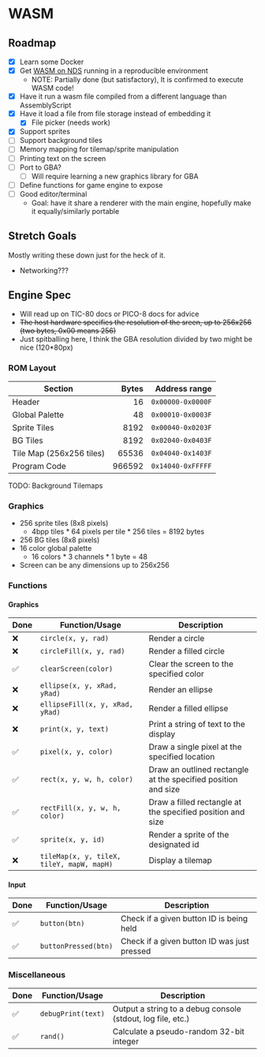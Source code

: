 
# WASM

## Roadmap

- [X] Learn some Docker
- [X] Get [WASM on NDS](https://softwayre.com/blog/2021/09/13/webassembly-on-your-nintendo-ds) running in a reproducible environment
    - NOTE: Partially done (but satisfactory), It is confirmed to execute WASM code!
- [X] Have it run a wasm file compiled from a different language than AssemblyScript
- [X] Have it load a file from file storage instead of embedding it
    - [X] File picker (needs work)
- [X] Support sprites
- [ ] Support background tiles
- [ ] Memory mapping for tilemap/sprite manipulation
- [ ] Printing text on the screen
- [ ] Port to GBA?
    - [ ] Will require learning a new graphics library for GBA
- [ ] Define functions for game engine to expose
- [ ] Good editor/terminal
    - Goal: have it share a renderer with the main engine, hopefully make it equally/similarly portable

## Stretch Goals

Mostly writing these down just for the heck of it.

- Networking???

## Engine Spec

- Will read up on TIC-80 docs or PICO-8 docs for advice
- ~~The host hardware specifies the resolution of the sreen, up to 256x256 (two bytes, 0x00 means 256)~~
- Just spitballing here, I think the GBA resolution divided by two might be nice (120*80px)

### ROM Layout

| Section | Bytes | Address range |
| - | -:| -:|
| Header | 16 | `0x00000-0x0000F` |
| Global Palette | 48 | `0x00010-0x0003F` |
| Sprite Tiles | 8192 | `0x00040-0x0203F` |
| BG Tiles | 8192 | `0x02040-0x0403F` |
| Tile Map (256x256 tiles) | 65536 | `0x04040-0x1403F`
| Program Code | 966592 | `0x14040-0xFFFFF` |

TODO: Background Tilemaps

### Graphics

- 256 sprite tiles (8x8 pixels)
    - 4bpp tiles * 64 pixels per tile * 256 tiles = 8192 bytes
- 256 BG tiles (8x8 pixels)
- 16 color global palette
    - 16 colors * 3 channels * 1 byte = 48
- Screen can be any dimensions up to 256x256

### Functions

#### Graphics

| Done | Function/Usage | Description |
| - | - | - |
| ❌ | `circle(x, y, rad)` | Render a circle |
| ❌ | `circleFill(x, y, rad)` | Render a filled circle |
| ✅ | `clearScreen(color)` | Clear the screen to the specified color |
| ❌ | `ellipse(x, y, xRad, yRad)` | Render an ellipse |
| ❌ | `ellipseFill(x, y, xRad, yRad)` | Render a filled ellipse |
| ❌ | `print(x, y, text)` | Print a string of text to the display |
| ✅ | `pixel(x, y, color)` | Draw a single pixel at the specified location |
| ✅ | `rect(x, y, w, h, color)` | Draw an outlined rectangle at the specified position and size |
| ✅ | `rectFill(x, y, w, h, color)` | Draw a filled rectangle at the specified position and size |
| ✅ | `sprite(x, y, id)` | Render a sprite of the designated id |
| ❌ | `tileMap(x, y, tileX, tileY, mapW, mapH)` | Display a tilemap |

#### Input

| Done | Function/Usage | Description |
| - | - | - |
| ✅ | `button(btn)` | Check if a given button ID is being held |
| ✅ | `buttonPressed(btn)` | Check if a given button ID was just pressed |

### Miscellaneous

| Done | Function/Usage | Description |
| - | - | - |
| ✅ | `debugPrint(text)` | Output a string to a debug console (stdout, log file, etc.) |
| ✅ | `rand()` | Calculate a pseudo-random 32-bit integer |

